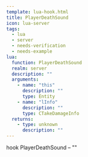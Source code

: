 ```yaml
---
template: lua-hook.html
title: PlayerDeathSound
icon: lua-server
tags:
  - lua
  - server
  - needs-verification
  - needs-example
lua:
  function: PlayerDeathSound
  realm: server
  description: ""
  arguments:
    - name: "this"
      description: ""
      type: Entity
    - name: "lInfo"
      description: ""
      type: CTakeDamageInfo
  returns:
    - type: unknown
      description: ""
---
```


<div class="lua__search__keywords">
hook PlayerDeathSound &#x2013; ""
</div>
